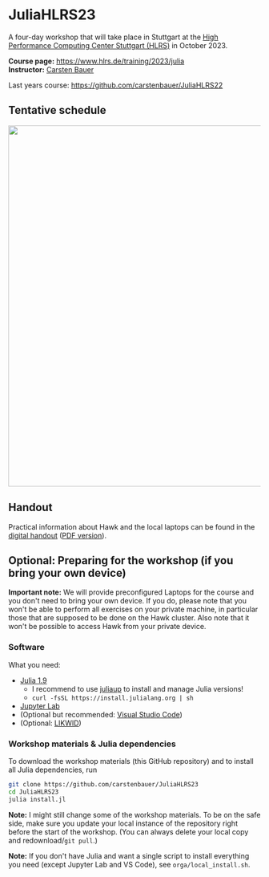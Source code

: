# JuliaHLRS23

A four-day workshop that will take place in Stuttgart at the [High Performance Computing Center Stuttgart (HLRS)](https://www.hlrs.de/) in October 2023.

**Course page:** https://www.hlrs.de/training/2023/julia   
**Instructor:** [Carsten Bauer](https://www.carstenbauer.eu)

Last years course: https://github.com/carstenbauer/JuliaHLRS22

<!-- <div style="float: left">
 <a href="https://www.hlrs.de/"><img src="https://user-images.githubusercontent.com/187980/190168233-6f96774f-ed0a-44cc-b1b5-3ba0b75d39f8.svg" height=100px></a>
 &nbsp; &nbsp; &nbsp; &nbsp; &nbsp; &nbsp;
 <a href="https://pc2.uni-paderborn.de/"><img src="https://user-images.githubusercontent.com/187980/190167755-ead6173d-fb87-40da-ae0f-f0c99e72c22b.png" height=100px></a>
 &nbsp; &nbsp; &nbsp; &nbsp; &nbsp; &nbsp;
 <a href="https://www.nhr-verein.de/"><img src="https://user-images.githubusercontent.com/187980/190169322-89560987-69cf-4c6f-9236-993704461763.svg" height=100px></a>
</div> -->


## Tentative schedule

<a href="https://github.com/carstenbauer/JuliaHLRS23/raw/main/orga/schedule/schedule.pdf"><img src="https://github.com/carstenbauer/JuliaHLRS23/raw/main/orga/schedule/schedule.png" width=720px></a>

## Handout

Practical information about Hawk and the local laptops can be found in the [digital handout](https://github.com/carstenbauer/JuliaHLRS23/blob/main/orga/handout/handout.md) ([PDF version](https://github.com/carstenbauer/JuliaHLRS23/blob/main/orga/handout/handout.pdf)).

## Optional: Preparing for the workshop (if you bring your own device)

**Important note:** We will provide preconfigured Laptops for the course and you don't need to bring your own device. If you do, please note that you won't be able to perform all exercises on your private machine, in particular those that are supposed to be done on the Hawk cluster. Also note that it won't be possible to access Hawk from your private device.

### Software

What you need:
  * [Julia 1.9](https://julialang.org/)
    * I recommend to use [juliaup](https://github.com/JuliaLang/juliaup) to install and manage Julia versions!
    * `curl -fsSL https://install.julialang.org | sh`
  * [Jupyter Lab](https://jupyter.org/)
  * (Optional but recommended: [Visual Studio Code](https://code.visualstudio.com/))
  * (Optional: [LIKWID](https://github.com/RRZE-HPC/likwid))

### Workshop materials & Julia dependencies

To download the workshop materials (this GitHub repository) and to install all Julia dependencies, run

```bash
git clone https://github.com/carstenbauer/JuliaHLRS23
cd JuliaHLRS23
julia install.jl
```

**Note:** I might still change some of the workshop materials. To be on the safe side, make sure you update your local instance of the repository right before the start of the workshop. (You can always delete your local copy and redownload/`git pull`.)

**Note:** If you don't have Julia and want a single script to install everything you need (except Jupyter Lab and VS Code), see `orga/local_install.sh`.

<!-- ## Static HTML

In case you don't have Jupyter and just want to follow along: The folder [`HTML/`](https://github.com/carstenbauer/JuliaHLRS23/tree/main/HTML) contains all the main content (jupyter notebooks) in static HTML format. -->

